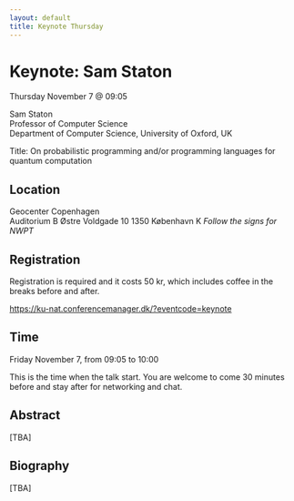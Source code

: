 ```yaml
---
layout: default
title: Keynote Thursday
---
```


# Keynote: Sam Staton

Thursday November 7 @ 09:05

Sam Staton<br>
Professor of Computer Science<br>
Department of Computer Science, University of Oxford, UK<br>

Title: On probabilistic programming and/or programming languages for quantum computation

## Location
Geocenter Copenhagen<br>
Auditorium B
Østre Voldgade 10
1350 København K
<i>Follow the signs for NWPT</i>

## Registration
Registration is required and it costs 50 kr, which includes coffee in the breaks before and after.

<a href="https://ku-nat.conferencemanager.dk/?eventcode=keynote" target="_blank">https://ku-nat.conferencemanager.dk/?eventcode=keynote</a>

## Time
Friday November 7, from 09:05 to 10:00

This is the time when the talk start. You are welcome to come 30 minutes before and stay after for networking and chat.

## Abstract
[TBA]

## Biography
[TBA]
